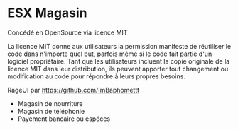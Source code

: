 # ESX Magasin

Concédé en OpenSource via licence MIT

La licence MIT donne aux utilisateurs la permission manifeste de réutiliser le code dans n'importe quel but, parfois même si le code fait partie d'un logiciel propriétaire. Tant que les utilisateurs incluent la copie originale de la licence MIT dans leur distribution, ils peuvent apporter tout changement ou modification au code pour répondre à leurs propres besoins.

RageUI par https://github.com/ImBaphomettt

+ Magasin de nourriture
+ Magasin de téléphonie
+ Payement bancaire ou espéces 
